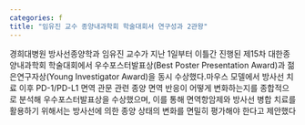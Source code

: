 ```yaml
---
categories: f
title: "임유진 교수 종양내과학회 학술대회서 연구성과 2관왕"
---
```

경희대병원 방사선종양학과 임유진 교수가 지난 1일부터 이틀간 진행된 제15차 대한종양내과학회 학술대회에서 우수포스터발표상(Best Poster Presentation Award)과 젊은연구자상(Young Investigator Award)을 동시 수상했다.마우스 모델에서 방사선 치료 이후 PD-1/PD-L1 면역 관문 관련 종양 면역 반응이 어떻게 변화하는지를 종합적으로 분석해 우수포스터발표상을 수상했으며, 이를 통해 면역항암제와 방사선 병합 치료를 활용하기 위해서는 방사선에 의한 종양 상태의 변화를 면밀히 평가해야 한다고 제안했다